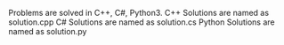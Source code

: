 Problems are solved in C++, C#, Python3.
C++ Solutions are named as solution.cpp
C# Solutions are named as solution.cs
Python Solutions are named as solution.py

